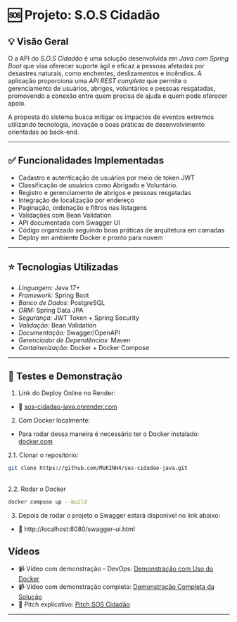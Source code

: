 # :sos: Projeto: S.O.S Cidadão

## :bulb: Visão Geral

O a API do *S.O.S Cidadão* é uma solução desenvolvida em *Java com Spring Boot* que visa oferecer suporte ágil e eficaz a pessoas afetadas por desastres naturais, como enchentes, deslizamentos e incêndios. A aplicação proporciona uma *API REST completa* que permite o gerenciamento de usuários, abrigos, voluntários e pessoas resgatadas, promovendo a conexão entre quem precisa de ajuda e quem pode oferecer apoio.

A proposta do sistema busca mitigar os impactos de eventos extremos utilizando tecnologia, inovação e boas práticas de desenvolvimento orientadas ao back-end.

---

## :white_check_mark: Funcionalidades Implementadas

* Cadastro e autenticação de usuários por meio de token JWT
* Classificação de usuários como Abrigado e Voluntário.
* Registro e gerenciamento de abrigos e pessoas resgatadas
* Integração de localização por endereço
* Paginação, ordenação e filtros nas listagens
* Validações com Bean Validation
* API documentada com Swagger UI
* Código organizado seguindo boas práticas de arquitetura em camadas
* Deploy em ambiente Docker e pronto para nuvem

---

## :star: Tecnologias Utilizadas

* *Linguagem:* Java 17+
* *Framework:* Spring Boot
* *Banco de Dados:* PostgreSQL
* *ORM:* Spring Data JPA
* *Segurança:* JWT Token + Spring Security
* *Validação:* Bean Validation
* *Documentação:* Swagger/OpenAPI
* *Gerenciador de Dependências:* Maven
* *Containerização:* Docker + Docker Compose

---


## :test_tube: Testes e Demonstração

1. Link do Deploy Online no Render:
* :link: [sos-cidadao-java.onrender.com](https://sos-cidadao-java.onrender.com)

2. Com Docker localmente:
- Para rodar dessa maneira é necessário ter o Docker instalado: [docker.com](https://www.docker.com/get-started/)

2.1. Clonar o repositório:
```bash
git clone https://github.com/MUKINH4/sos-cidadao-java.git
```
\
    2.2. Rodar o Docker
```bash
docker compose up --build
```
3. Depois de rodar o projeto o Swagger estará disponível no link abaixo:

- :link: http://localhost:8080/swagger-ui.html

## Vídeos

* :video_camera: Vídeo com demonstração - DevOps: [Demonstração com Uso do Docker](https://youtu.be/o2Nn54idX6E)
* :video_camera: Vídeo com demonstração completa: [Demonstração Completa da Solução](https://youtu.be/0XoJcfAWtDU)
* :microphone: Pitch explicativo: [Pitch SOS Cidadão](https://www.youtube.com/watch?v=yCv61KhzksM)

---